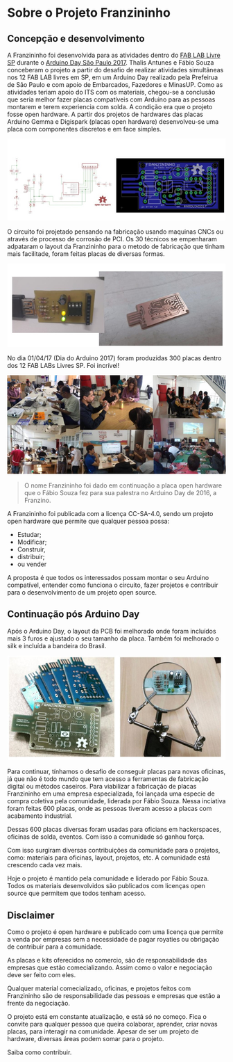 # Sobre o Projeto Franzininho

## Concepção e desenvolvimento


A Franzininho foi desenvolvida para as atividades dentro do [FAB LAB Livre SP](http://www.fablablivresp.art.br/arduinoday) durante o [Arduino Day São Paulo 2017](http://arduinosaopaulo.cc/). Thalis Antunes e Fábio Souza conceberam o projeto a partir do desafio de realizar atividades simultâneas nos 12 FAB LAB livres em SP, em um Arduino Day realizado pela Prefeirua de São Paulo e com apoio de Embarcados, Fazedores e MinasUP.  Como as atividades teriam apoio do ITS com os materiais, chegou-se a conclusão que seria melhor fazer placas compatíveis com Arduino para as pessoas montarem e terem experiencia com solda. A condição era que o projeto fosse open hardware. A partir dos projetos de hardwares das placas Arduino Gemma e Digispark (placas open hardware) desenvolveu-se uma placa com componentes discretos e em face simples. 

![versão incial da Franzininho](./01-franzininho.jpg?raw=true)

O circuito foi projetado pensando na fabricação usando maquinas CNCs ou através de processo de corrosão de PCI. Os 30 técnicos se empenharam adpataram o layout da Franzininho para o metodo de fabricação que tinham mais facilitade, foram feitas placas de diversas formas.

![teste da placa antes do Arduino Day](./02-franzininho.jpg?raw=true)


 No dia 01/04/17 (Dia do Arduino 2017) foram produzidas 300 placas dentro dos 12 FAB LABs Livres SP. Foi incrível!

![Atividades durante o Arduino Day](./03-franzininho.jpg?raw=true)


> O nome Franzininho foi dado em continuação a placa open hardware que o Fábio Souza fez para sua palestra no Arduino Day de 2016, a Franzino.

A Franzininho foi publicada com a licença CC-SA-4.0, sendo um projeto open hardware  que permite que qualquer pessoa possa:

-   Estudar;
-   Modificar;    
-   Construir,    
-   distribuir;    
-   ou vender

A proposta é que todos os interessados possam montar o seu Arduino compatível, entender como funciona o circuito, fazer projetos e contribuir para o desenvolvimento de um projeto open source.


## Continuação pós Arduino Day


Após o Arduino Day, o layout da PCB foi melhorado onde foram incluídos mais 3 furos e ajustado o seu tamanho da placa. Também foi melhorado o silk e incluída a bandeira do Brasil.

![novo layout](./04-franzininho.jpg?raw=true)

Para continuar, tínhamos o desafio de conseguir placas para novas oficinas, já que não é todo mundo que tem acesso a ferramentas de fabricação digital ou métodos caseiros. Para viabilizar a fabricação de placas Franzininho em uma empresa especializada, foi lançada uma especie de compra coletiva pela comunidade, liderada por Fábio Souza. Nessa inciativa foram feitas 600 placas, onde as pessoas tiveram acesso a placas com acabamento industrial. 

Dessas 600 placas diversas foram usadas para oficians em hackerspaces, oficinas de solda, eventos. Com isso a comunidade só ganhou força.

Com isso surgiram diversas contribuições da comunidade para o projetos, como: materiais para oficinas, layout, projetos, etc. A comunidade está crescendo cada vez mais.

Hoje o projeto é mantido pela comunidade e liderado por Fábio Souza. Todos os materiais desenvolvidos são publicados com licenças open source que permitem que todos tenham acesso.


## Disclaimer

Como o projeto é open hardware e publicado com uma licença que permite a venda por empresas sem a necessidade de pagar royaties ou obrigação de contribuir para a comunidade.

As placas e kits oferecidos no comercio, são de responsabilidade das empresas que estão comecializando. Assim como o valor e negociação deve ser feito com eles.

Qualquer material comecializado, oficinas, e projetos feitos com Franzininho são de responsabilidade das pessoas e empresas que estão a frente da negociação.

O projeto está em constante atualização, e está só no começo. Fica o convite para qualquer pessoa que queira colaborar, aprender, criar novas placas, para interagir na comunidade. Apesar de ser um projeto de hardware, diversas áreas podem somar para o projeto.


Saiba como contribuir.
